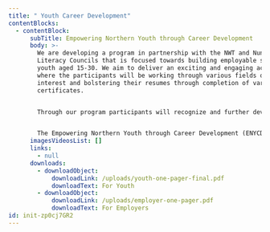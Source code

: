 ```yaml
---
title: " Youth Career Development"
contentBlocks:
  - contentBlock:
      subTitle: Empowering Northern Youth through Career Development
      body: >-
        We are developing a program in partnership with the NWT and Nunavut
        Literacy Councils that is focused towards building employable skills for
        youth aged 15-30. We aim to deliver an exciting and engaging activity
        where the participants will be working through various fields of
        interest and bolstering their resumes through completion of various
        certificates.


        Through our program participants will recognize and further develop their skills and learn other ways to integrate them into an employment setting. Our program will create a network of organizations and community contributors to help with the recruitment process and perhaps be specialists for certain activities of the program if interested.


        The Empowering Northern Youth through Career Development (ENYCD) program is a tri-territorial effort between the Yukon Literacy Coalition, the NWT Literacy Council, and Ilitaqsiniq Nunavut Literacy Council. This project is funded by the Government of Canada’s Youth Employment and Skills Strategy. The ENYCD program will have 4 cohorts, each having a 6-week session. These sessions will contain 4 weeks of formal and non-formal classroom learning where students will earn credentials such as first aid, food safe, or WHMIS, as well as workplace skills and ‘soft skills’ such as communication, teamwork, and leadership. Additionally, each session will contain 2 weeks of work placement with local partner employers where they will be able to put these new practices to use.
      imagesVideosList: []
      links:
        - null
      downloads:
        - downloadObject:
            downloadLink: /uploads/youth-one-pager-final.pdf
            downloadText: For Youth
        - downloadObject:
            downloadLink: /uploads/employer-one-pager.pdf
            downloadText: For Employers
id: init-zp0cj7GR2
---
```

